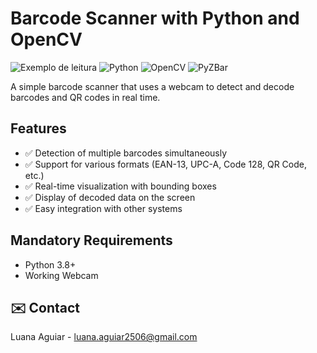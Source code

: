 # Barcode Scanner with Python and OpenCV

![Exemplo de leitura](https://img.shields.io/badge/status-active-success) ![Python](https://img.shields.io/badge/python-3.8%2B-blue) ![OpenCV](https://img.shields.io/badge/opencv-4.5%2B-orange) ![PyZBar](https://img.shields.io/badge/pyzbar-0.1%2B-lightgrey)

A simple barcode scanner that uses a webcam to detect and decode barcodes and QR codes in real time.

## Features

- ✅ Detection of multiple barcodes simultaneously
- ✅ Support for various formats (EAN-13, UPC-A, Code 128, QR Code, etc.)
- ✅ Real-time visualization with bounding boxes
- ✅ Display of decoded data on the screen
- ✅ Easy integration with other systems

## Mandatory Requirements

- Python 3.8+
- Working Webcam

## ✉️ Contact

Luana Aguiar - luana.aguiar2506@gmail.com
